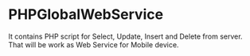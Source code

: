 PHPGlobalWebService
===================

It contains PHP script for Select, Update, Insert and Delete from server. That will be work as Web Service for Mobile device. 

